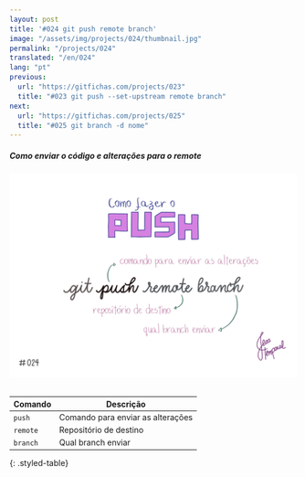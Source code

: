 ```yaml
---
layout: post
title: '#024 git push remote branch'
image: "/assets/img/projects/024/thumbnail.jpg"
permalink: "/projects/024"
translated: "/en/024"
lang: "pt"
previous:
  url: "https://gitfichas.com/projects/023"
  title: "#023 git push --set-upstream remote branch"
next:
  url: "https://gitfichas.com/projects/025"
  title: "#025 git branch -d nome"
---
```

##### Como enviar o código e alterações para o remote

<img alt="Chegou a hora de enviar o código para o remote? Use git push remote branch" src="/assets/img/projects/024/full.jpg"><br><br>

| Comando | Descrição |
|---------|-------------|
| `push` | Comando para enviar as alterações |
| `remote` | Repositório de destino |
| `branch` | Qual branch enviar |
{: .styled-table}
